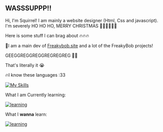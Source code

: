 ## WASSSUPPP!!
Hi, I'm Squirrel! I am mainly a website designer (Html, Css and javascript). I'm severely HO HO HO, MERRY CHRISTMAS 🎅🏿🎅🎅🏿🎅

Here is some stuff I can brag about 🔥🔥🔥

🧽I am a main dev of [Freakybob.site](https://github.com/Freakybob-Team/Freakybob.site) and a lot of the FreakyBob projects!

GEEGGREGGREGGREGREGREG 🤑🤑

That's literally it :sob:

🔥I know these languages :33 

[![My Skills](https://skillicons.dev/icons?i=html,css,js,java,cpp)](https://skillicons.dev)

What I am Currently learning:

[![learning](https://skillicons.dev/icons?i=python,csharp)](https://skillicons.dev)


What I **wanna** learn:

[![learning](https://skillicons.dev/icons?i=go,c)](https://skillicons.dev)

